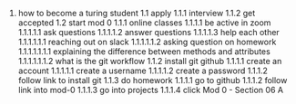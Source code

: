1. how to become a turing student
  1.1 apply
    1.1.1 interview
    1.1.2 get accepted
  1.2 start mod 0
    1.1.1 online classes
      1.1.1.1 be active in zoom
        1.1.1.1.1 ask questions
        1.1.1.1.2 answer questions
        1.1.1.1.3 help each other
          1.1.1.1.1.1 reaching out on slack
          1.1.1.1.1.2 asking question on homework
            1.1.1.1.1.1.1 explaining the difference between methods and attributes
            1.1.1.1.1.1.2 what is the git workflow
    1.1.2 install git github
      1.1.1.1 create an account
        1.1.1.1.1 create a username
        1.1.1.1.2 create a password
      1.1.1.2 follow link to install git
    1.1.3 do homework
      1.1.1.1 go to github
      1.1.1.2 follow link into mod-0
      1.1.1.3 go into projects
      1.1.1.4 click Mod 0 - Section 06 A
   
